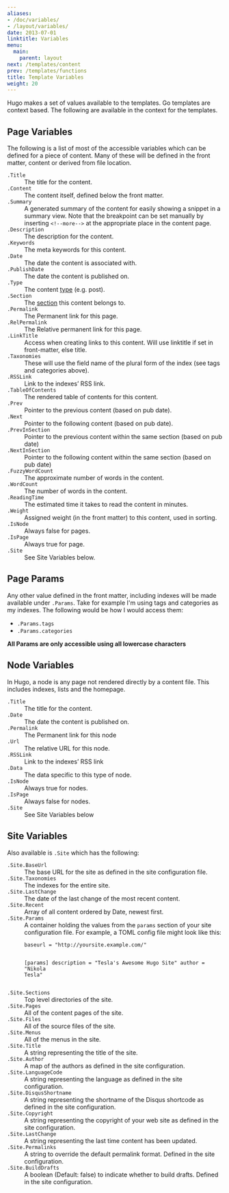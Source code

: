 ```yaml
---
aliases:
- /doc/variables/
- /layout/variables/
date: 2013-07-01
linktitle: Variables
menu:
  main:
    parent: layout
next: /templates/content
prev: /templates/functions
title: Template Variables
weight: 20
---
```


Hugo makes a set of values available to the templates. Go templates are context based. The following
are available in the context for the templates.

## Page Variables

The following is a list of most of the accessible variables which can be
defined for a piece of content. Many of these will be defined in the front
matter, content or derived from file location.

<dl>
<dt><code>.Title</code></dt><dd> The title for the content.</dd>
<dt><code>.Content</code></dt><dd>The content itself, defined below the front matter.</dd>

<dt><code>.Summary</code></dt>
<dd>A generated summary of the content for easily showing a snippet in a summary view. Note that the breakpoint can be set manually by inserting <code>&lt;!&#x2d;&#x2d;more&#x2d;&#x2d;&gt;</code> at the appropriate place in the content page.</dd>

<dt><code>.Description</code></dt><dd>The description for the content.</dd>
<dt><code>.Keywords</code></dt><dd>The meta keywords for this content.</dd>
<dt><code>.Date</code></dt><dd>The date the content is associated with.</dd>
<dt><code>.PublishDate</code></dt><dd>The date the content is published on.</dd>
<dt><code>.Type</code></dt><dd>The content <a href="/content/types/">type</a> (e.g. post).</dd>
<dt><code>.Section</code></dt><dd>The <a href="/content/sections/">section</a> this content belongs to.</dd>
<dt><code>.Permalink</code></dt><dd>The Permanent link for this page.</dd>
<dt><code>.RelPermalink</code></dt><dd>The Relative permanent link for this page.</dd>
<dt><code>.LinkTitle</code></dt><dd>Access when creating links to this content. Will use linktitle if set in front-matter, else title.</dd>
<dt><code>.Taxonomies</code></dt><dd>These will use the field name of the plural form of the index (see tags and categories above).</dd>
<dt><code>.RSSLink</code></dt><dd>Link to the indexes’ RSS link.</dd>
<dt><code>.TableOfContents</code></dt><dd>The rendered table of contents for this content.</dd>
<dt><code>.Prev</code></dt><dd>Pointer to the previous content (based on pub date).</dd>
<dt><code>.Next</code></dt><dd>Pointer to the following content (based on pub date).</dd>
<dt><code>.PrevInSection</code></dt><dd>Pointer to the previous content within the same section (based on pub date)</dd>
<dt><code>.NextInSection</code></dt><dd>Pointer to the following content within the same section (based on pub date)</dd>
<dt><code>.FuzzyWordCount</code></dt><dd>The approximate number of words in the content.</dd>
<dt><code>.WordCount</code></dt><dd>The number of words in the content.</dd>
<dt><code>.ReadingTime</code></dt><dd>The estimated time it takes to read the content in minutes.</dd>
<dt><code>.Weight</code></dt><dd>Assigned weight (in the front matter) to this content, used in sorting.</dd>
<dt><code>.IsNode</code></dt><dd>Always false for pages.</dd>
<dt><code>.IsPage</code></dt><dd>Always true for page.</dd>
<dt><code>.Site</code></dt><dd>See Site Variables below.</dd>
</dl>

## Page Params

Any other value defined in the front matter, including indexes will be made available under `.Params`.
Take for example I'm using tags and categories as my indexes. The following would be how I would access them:

* `.Params.tags`
* `.Params.categories`

**All Params are only accessible using all lowercase characters**

## Node Variables
In Hugo, a node is any page not rendered directly by a content file. This
includes indexes, lists and the homepage.

<dl>
<dt><code>.Title</code></dt><dd> The title for the content.</dd>
<dt><code>.Date</code></dt><dd>The date the content is published on.</dd>
<dt><code>.Permalink</code></dt><dd>The Permanent link for this node</dd>
<dt><code>.Url</code></dt><dd>The relative URL for this node.</dd>
<dt><code>.RSSLink</code></dt><dd>Link to the indexes’ RSS link</dd>
<dt><code>.Data</code></dt><dd>The data specific to this type of node.</dd>
<dt><code>.IsNode</code></dt><dd>Always true for nodes.</dd>
<dt><code>.IsPage</code></dt><dd>Always false for nodes.</dd>
<dt><code>.Site</code></dt><dd>See Site Variables below</dd>
</dl>

## Site Variables

Also available is `.Site` which has the following:

<dl>
<dt><code>.Site.BaseUrl</code></dt><dd>The base URL for the site as defined in the site configuration file.</dd>
<dt><code>.Site.Taxonomies</code></dt><dd>The indexes for the entire site.</dd>
<dt><code>.Site.LastChange</code></dt><dd>The date of the last change of the most recent content.</dd>
<dt><code>.Site.Recent</code></dt><dd>Array of all content ordered by Date, newest first.</dd>
<dt><code>.Site.Params</code></dt><dd>A container holding the values from the <code>params</code> section of your site configuration file. For example, a TOML config file might look like this:
<pre><code>baseurl = "http://yoursite.example.com/"

[params]
  description = "Tesla's Awesome Hugo Site"
  author = "Nikola Tesla"
</code></pre></dd>
<dt><code>.Site.Sections</code></dt><dd>Top level directories of the site.</dd>
<dt><code>.Site.Pages</code></dt><dd>All of the content pages of the site.</dd>
<dt><code>.Site.Files</code></dt><dd>All of the source files of the site.</dd>
<dt><code>.Site.Menus</code></dt><dd>All of the menus in the site.</dd>
<dt><code>.Site.Title</code></dt><dd>A string representing the title of the site.</dd>
<dt><code>.Site.Author</code></dt><dd>A map of the authors as defined in the site configuration.</dd>
<dt><code>.Site.LanguageCode</code></dt><dd>A string representing the language as defined in the site configuration.</dd>
<dt><code>.Site.DisqusShortname</code></dt><dd>A string representing the shortname of the Disqus shortcode as defined in the site configuration.</dd>
<dt><code>.Site.Copyright</code></dt><dd>A string representing the copyright of your web site as defined in the site configuration.</dd>
<dt><code>.Site.LastChange</code></dt><dd>A string representing the last time content has been updated.</dd>
<dt><code>.Site.Permalinks</code></dt><dd>A string to override the default permalink format. Defined in the site configuration.</dd>
<dt><code>.Site.BuildDrafts</code></dt><dd>A boolean (Default: false) to indicate whether to build drafts. Defined in the site configuration.</dd>
</dl>
